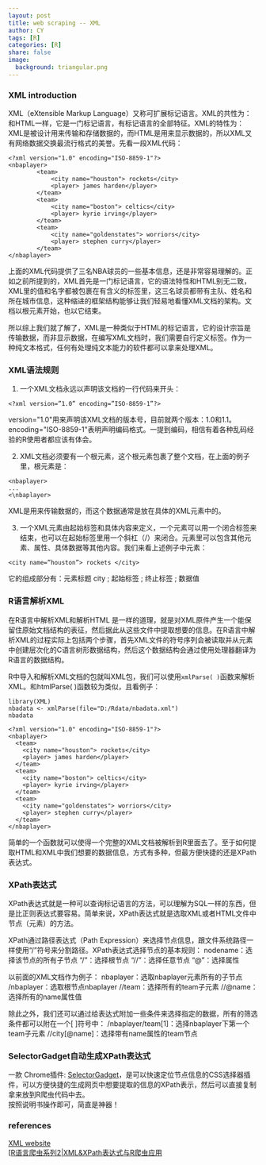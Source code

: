 ```yaml
---
layout: post            
title: web scraping -- XML                         
author: CY                            
tags: [R]                                      
categories: [R]                           
share: false                              
image:                                      
  background: triangular.png 
---
```




### XML introduction 

XML（eXtensible Markup Language）又称可扩展标记语言。XML的共性为：和HTML一样，它是一门标记语言，有标记语言的全部特征。XML的特性为：XML是被设计用来传输和存储数据的，而HTML是用来显示数据的，所以XML又有网络数据交换最流行格式的美誉。先看一段XML代码：


```   
<?xml version="1.0" encoding="ISO-8859-1"?>
<nbaplayer>
		<team>
			<city name="houston"> rockets</city>
			<player> james harden</player>
		</team>
		<team>
			<city name="boston"> celtics</city>
			<player> kyrie irving</player>
		</team>
		<team>
			<city name="goldenstates"> worriors</city>
			<player> stephen curry</player>
		</team>
</nbaplayer>		
```

上面的XML代码提供了三名NBA球员的一些基本信息，还是非常容易理解的。正如之前所提到的，XML首先是一门标记语言，它的语法特性和HTML别无二致，XML里的值和名字都被包裹在有含义的标签里，这三名球员都带有主队、姓名和所在城市信息，这种缩进的框架结构能够让我们轻易地看懂XML文档的架构。文档以根元素<nbaplayer>开始，也以它结束。

所以综上我们就了解了，XML是一种类似于HTML的标记语言，它的设计宗旨是传输数据，而非显示数据，在编写XML文档时，我们需要自行定义标签。作为一种纯文本格式，任何有处理纯文本能力的软件都可以拿来处理XML。



### XML语法规则

1.  一个XML文档永远以声明该文档的一行代码来开头：

  `<?xml version=”1.0” encoding=”ISO-8859-1”?>`

version="1.0"用来声明该XML文档的版本号，目前就两个版本：1.0和1.1。encoding="ISO-8859-1"表明声明编码格式。一提到编码，相信有着各种乱码经验的R使用者都应该有体会。



2. XML文档必须要有一个根元素，这个根元素包裹了整个文档，在上面的例子里，根元素是：

  ```
  <nbaplayer>
  ...
  <\nbaplayer>
  ```

XML是用来传输数据的，而这个数据通常是放在具体的XML元素中的。



3. 一个XML元素由起始标签和具体内容来定义，一个元素可以用一个闭合标签来结束，也可以在起始标签里用一个斜杠（/）来闭合。元素里可以包含其他元素、属性、具体数据等其他内容。我们来看上述例子中<city>元素：

  `<city name=”houston”> rockets </city>`

它的组成部分有：元素标题  city ;  起始标签  <city> ; 终止标签  </city>; 数据值    <rockets>         




### R语言解析XML

在R语言中解析XML和解析HTML 是一样的道理，就是对XML原件产生一个能保留住原始文档结构的表征，然后据此从这些文件中提取想要的信息。在R语言中解析XML的过程实际上包括两个步骤，首先XML文件的符号序列会被读取并从元素中创建层次化的C语言树形数据结构，然后这个数据结构会通过使用处理器翻译为R语言的数据结构。

R中导入和解析XML文档的包就叫XML包，我们可以使用`xmlParse( )`函数来解析XML。和htmlParse( )函数较为类似，且看例子：
```
library(XML)
nbadata <- xmlParse(file="D:/Rdata/nbadata.xml")
nbadata 
```

```
<?xml version="1.0" encoding="ISO-8859-1"?>
<nbaplayer>
  <team>
    <city name="houston"> rockets</city>
    <player> james harden</player>
  </team>
  <team>
    <city name="boston"> celtics</city>
    <player> kyrie irving</player>
  </team>
  <team>
    <city name="goldenstates"> worriors</city>
    <player> stephen curry</player>
  </team>
</nbaplayer>
```

简单的一个函数就可以使得一个完整的XML文档被解析到R里面去了。至于如何提取HTML和XML中我们想要的数据信息，方式有多种，但最方便快捷的还是XPath表达式。

### XPath表达式

XPath表达式就是一种可以查询标记语言的方法，可以理解为SQL一样的东西，但是比正则表达式要容易。简单来说，XPath表达式就是选取XML或者HTML文件中节点（元素）的方法。

XPath通过路径表达式（Path Expression）来选择节点信息，跟文件系统路径一样使用“/”符号来分割路径。XPath表达式选择节点的基本规则：
nodename：选择该节点的所有子节点
“/”：选择根节点
“//”：选择任意节点
“@”：选择属性

以前面的XML文档作为例子：
nbaplayer：选取nbaplayer元素所有的子节点
/nbaplayer：选取根节点nbaplayer
//team：选择所有的team子元素
//@name：选择所有的name属性值

除此之外，我们还可以通过给表达式附加一些条件来选择指定的数据，所有的筛选条件都可以附在一个[ ]符号中：
/nbaplayer/team[1]：选择nbaplayer下第一个team子元素
//city[@name]：选择带有name属性的team节点


### SelectorGadget自动生成XPath表达式

一款 Chrome插件: [SelectorGadget](http://selectorgadget.com/)，是可以快速定位节点信息的CSS选择器插件，可以方便快捷的生成网页中想要提取的信息的XPath表示，然后可以直接复制拿来放到R爬虫代码中去。      
按照说明书操作即可，简直是神器！


### references 
[XML website](https://www.xml.com/)      
[[R语言爬虫系列2|XML&XPath表达式与R爬虫应用](https://ask.hellobi.com/blog/louwill12/9807)       
